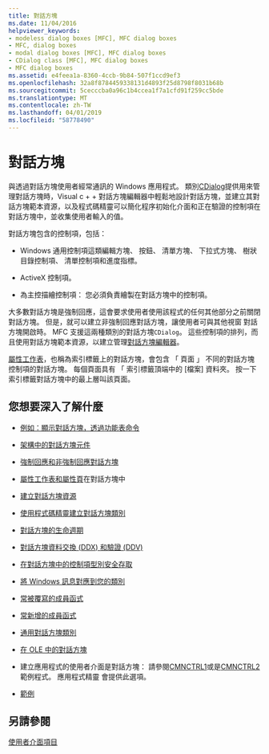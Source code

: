 ```yaml
---
title: 對話方塊
ms.date: 11/04/2016
helpviewer_keywords:
- modeless dialog boxes [MFC], MFC dialog boxes
- MFC, dialog boxes
- modal dialog boxes [MFC], MFC dialog boxes
- CDialog class [MFC], MFC dialog boxes
- MFC dialog boxes
ms.assetid: e4feea1a-8360-4ccb-9b84-507f1ccd9ef3
ms.openlocfilehash: 32a8f8784459338131d4893f25d8798f8031b68b
ms.sourcegitcommit: 5cecccba0a96c1b4ccea1f7a1cfd91f259cc5bde
ms.translationtype: MT
ms.contentlocale: zh-TW
ms.lasthandoff: 04/01/2019
ms.locfileid: "58778490"
---
```

# <a name="dialog-boxes"></a>對話方塊

與透過對話方塊使用者經常通訊的 Windows 應用程式。 類別[CDialog](../mfc/reference/cdialog-class.md)提供用來管理對話方塊時，Visual c + + 對話方塊編輯器中輕鬆地設計對話方塊，並建立其對話方塊範本資源，以及程式碼精靈可以簡化程序初始化介面和正在驗證的控制項在對話方塊中，並收集使用者輸入的值。

對話方塊包含的控制項，包括：

- Windows 通用控制項這類編輯方塊、 按鈕、 清單方塊、 下拉式方塊、 樹狀目錄控制項、 清單控制項和進度指標。

- ActiveX 控制項。

- 為主控描繪控制項： 您必須負責繪製在對話方塊中的控制項。

大多數對話方塊是強制回應，這會要求使用者使用該程式的任何其他部分之前關閉對話方塊。 但是，就可以建立非強制回應對話方塊，讓使用者可與其他視窗 對話方塊開啟時。 MFC 支援這兩種類別的對話方塊`CDialog`。 這些控制項的排列，而且使用對話方塊範本資源，以建立管理[對話方塊編輯器](../windows/dialog-editor.md)。

[屬性工作表](../mfc/property-sheets-mfc.md)，也稱為索引標籤上的對話方塊，會包含 「 頁面 」 不同的對話方塊控制項的對話方塊。 每個頁面具有 「 索引標籤頂端中的 [檔案] 資料夾。 按一下 索引標籤對話方塊中的最上層叫該頁面。

## <a name="what-do-you-want-to-know-more-about"></a>您想要深入了解什麼

- [例如：顯示對話方塊，透過功能表命令](../mfc/example-displaying-a-dialog-box-via-a-menu-command.md)

- [架構中的對話方塊元件](../mfc/dialog-box-components-in-the-framework.md)

- [強制回應和非強制回應對話方塊](../mfc/modal-and-modeless-dialog-boxes.md)

- [屬性工作表和屬性頁](../mfc/property-sheets-and-property-pages-mfc.md)在對話方塊中

- [建立對話方塊資源](../mfc/creating-the-dialog-resource.md)

- [使用程式碼精靈建立對話方塊類別](../mfc/creating-a-dialog-class-with-code-wizards.md)

- [對話方塊的生命週期](../mfc/life-cycle-of-a-dialog-box.md)

- [對話方塊資料交換 (DDX) 和驗證 (DDV)](../mfc/dialog-data-exchange-and-validation.md)

- [在對話方塊中的控制項型別安全存取](../mfc/type-safe-access-to-controls-in-a-dialog-box.md)

- [將 Windows 訊息對應到您的類別](../mfc/mapping-windows-messages-to-your-class.md)

- [常被覆寫的成員函式](../mfc/commonly-overridden-member-functions.md)

- [常新增的成員函式](../mfc/commonly-added-member-functions.md)

- [通用對話方塊類別](../mfc/common-dialog-classes.md)

- [在 OLE 中的對話方塊](../mfc/dialog-boxes-in-ole.md)

- 建立應用程式的使用者介面是對話方塊： 請參閱[CMNCTRL1](../overview/visual-cpp-samples.md)或是[CMNCTRL2](../overview/visual-cpp-samples.md)範例程式。 應用程式精靈 會提供此選項。

- [範例](../mfc/dialog-sample-list.md)

## <a name="see-also"></a>另請參閱

[使用者介面項目](../mfc/user-interface-elements-mfc.md)
